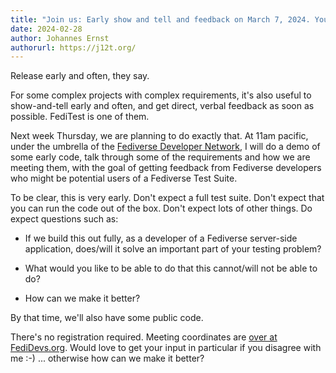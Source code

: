 ```yaml
---
title: "Join us: Early show and tell and feedback on March 7, 2024. You are invited!"
date: 2024-02-28
author: Johannes Ernst
authorurl: https://j12t.org/
---
```


Release early and often, they say.

For some complex projects with complex requirements, it's also useful to show-and-tell early and often, and get direct, verbal feedback as soon as possible. FediTest is one of them.

Next week Thursday, we are planning to do exactly that. At 11am pacific, under the umbrella of the [Fediverse Developer Network](https://fedidevs.org/), I will do a demo of some early code, talk through some of the requirements and how we are meeting them, with the goal of getting feedback from Fediverse developers who might be potential users of a Fediverse Test Suite.

To be clear, this is very early. Don't expect a full test suite. Don't expect that you can run the code out of the box. Don't expect lots of other things. Do expect questions such as:

* If we build this out fully, as a developer of a Fediverse server-side application, does/will it solve an important part of your testing problem?

* What would you like to be able to do that this cannot/will not be able to do?

* How can we make it better?

By that time, we'll also have some public code.

There's no registration required. Meeting coordinates are [over at FediDevs.org](https://fedidevs.org/notes/2024-03-07/). Would love to get your input in particular if you disagree with me :-) ... otherwise how can we make it better?